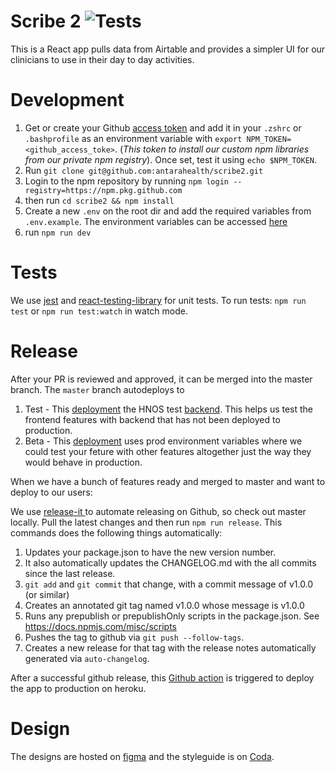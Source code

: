 # Scribe 2 ![Tests](https://github.com/antarahealth/scribe2/workflows/CI/badge.svg?branch=master)

This is a React app pulls data from Airtable and provides a simpler UI for our clinicians to use in their day to day activities.

# Development

1. Get or create your Github [access token](https://docs.github.com/en/free-pro-team@latest/github/authenticating-to-github/creating-a-personal-access-token) and add it in your `.zshrc` or `.bashprofile` as an environment variable with `export NPM_TOKEN=<github_access_toke>`. (_This token to install our custom npm libraries from our private npm registry_). Once set, test it using `echo $NPM_TOKEN`.
2. Run `git clone git@github.com:antarahealth/scribe2.git`
3. Login to the npm repository by running `npm login --registry=https://npm.pkg.github.com`
4. then run `cd scribe2 && npm install`
5. Create a new `.env` on the root dir and add the required variables from `.env.example`. The environment variables can be accessed [here](https://antara.1password.com/vaults/vlce5zlfjwpfukscylhotjfbga/allitems/2xfh2jcgdj4y6hfelfe3h2hf3a)
6. run `npm run dev`

# Tests

We use [jest](https://jestjs.io/) and [react-testing-library](https://testing-library.com/docs/react-testing-library/intro/) for unit tests. To run tests: `npm run test` or `npm run test:watch` in watch mode.

# Release

After your PR is reviewed and approved, it can be merged into the master branch. The `master` branch autodeploys to

1. Test - This [deployment](hn-dashboard-test.herokuapp.com) the HNOS test [backend](https://antara-hnos-test.herokuapp.com/graphql/). This helps us test the frontend features with backend that has not been deployed to production.
2. Beta - This [deployment](hn-dashboard-beta.herokuapp.com) uses prod environment variables where we could test your feture with other features altogether just the way they would behave in production.

When we have a bunch of features ready and merged to master and want to deploy to our users:

We use [release-it ](https://github.com/release-it/release-it) to automate releasing on Github, so check out master locally. Pull the latest changes and then run `npm run release`. This commands does the following things automatically:

1. Updates your package.json to have the new version number.
2. It also automatically updates the CHANGELOG.md with the all commits since the last release.
3. `git add` and `git commit` that change, with a commit message of v1.0.0 (or similar)
4. Creates an annotated git tag named v1.0.0 whose message is v1.0.0
5. Runs any prepublish or prepublishOnly scripts in the package.json. See https://docs.npmjs.com/misc/scripts
6. Pushes the tag to github via `git push --follow-tags`.
7. Creates a new release for that tag with the release notes automatically generated via `auto-changelog`.

After a successful github release, this [Github action](.github/workflows/deploy.yml) is triggered to deploy the app to production on heroku.

# Design

The designs are hosted on [figma](https://www.figma.com/file/zoM5pHUmM8SKHQQSyOfVkV/HN-Dashboard?node-id=574%3A1) and the styleguide is on [Coda](https://coda.io/d/Design-System_d7jJWI59uLp/Meeting-Notes_sub2f#_lukZq).
